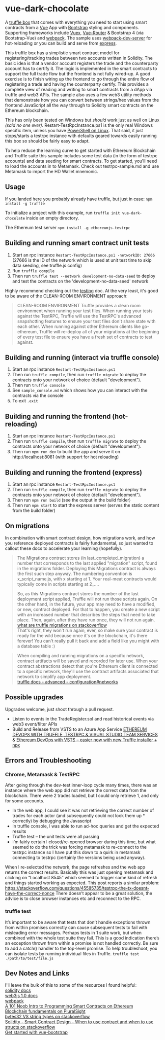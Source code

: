 # vue-dark-chocolate
A [truffle box](http://truffleframework.com/boxes/) that comes with everything you need to start using smart contracts from a [Vue](https://vuejs.org/) App with [Bootstrap](http://getbootstrap.com/) styling and components. Supporting frameworks include [Vuex](https://vuex.vuejs.org/en/intro.html), [Vue-Router](https://router.vuejs.org/en/) & Bootstrap 4 (via Bootstrap-Vue) and [webpack](https://webpack.js.org/). The sample uses [webpack-dev-server](https://webpack.github.io/docs/webpack-dev-server.html) for hot-reloading or you can build and serve from [express](https://expressjs.com/). 

This truffle box has a simplistic smart contract model for registering/tracking trades between two accounts written in Solidity. The basic idea is that a vendor account registers the trade and the counterparty account has to certify it. The logic is implemented in the smart contracts to support the full trade flow but the frontend is not fully wired-up. A good exercise is to finish wiring up the frontend to go through the entire flow of registering a trade and having the counterparty certify. This provides a complete view of reading and writing to smart contracts from a dApp via truffle and web3 APIs. The sample also uses a few web3 utility methods that demonstrate how you can convert between strings/hex values from the frontend JavaScript all the way through to Solidity smart contracts on the Ethereum blockchain.

This has only been tested on Windows but _should_ work just as well on Linux _(said no one ever)_. Restart-TestRpcInstance.ps1 is the only real Windows specific item, unless you have [PowerShell on Linux](https://azure.microsoft.com/en-au/blog/powershell-is-open-sourced-and-is-available-on-linux/). That said, it just stops/starts a testrpc instance with defaults geared towards easily running this box so should be fairly easy to adapt.

To help reduce the learning curve to get started with Ethereum Blockchain and Truffle suite this sample includes some test data (in the form of testrpc accounts) and data seeding for smart contracts. To get started, you'll need to load the accounts in to Metamask. Check out testrpc-sample.md and use Metamask to import the HD Wallet mnemonic.

## Usage
If you landed here you probably already have truffle, but just in case:
`npm install -g truffle`

To initialize a project with this example, run `truffle init vue-dark-chocolate` inside an empty directory.

The Ethereum test server
`npm install -g ethereumjs-testrpc`

## Building and running smart contract unit tests
1. Start an rpc instance `Restart-TestRpcInstance.ps1 -networkID: 27666` (27666 is the ID of the network which is used at unit test time to skip data seeding, see truffle.js config)
1. Run `truffle compile`
1. Then run `truffle test --network development-no-data-seed` to deploy and test the contracts on the 'development-no-data-seed' network

Highly recommend checking out the [testing](http://truffleframework.com/docs/getting_started/testing) doc. At the very least, it's good to be aware of the CLEAN-ROOM ENVIRONMENT approach:
>CLEAN-ROOM ENVIRONMENT
>Truffle provides a clean room environment when running your test files. When running your tests against the TestRPC, Truffle will use the TestRPC's advanced snapshotting features to ensure your test files don't share state with each other. When running against other Ethereum clients like go-ethereum, Truffle will re-deploy all of your migrations at the beginning of every test file to ensure you have a fresh set of contracts to test against.

## Building and running (interact via truffle console)
1. Start an rpc instance `Restart-TestRpcInstance.ps1`
1. Then run `truffle compile`, then run `truffle migrate` to deploy the contracts onto your network of choice (default "development").
1. Then run `truffle console`
1. See `sample_console.md` which shows how you can interact with the contracts via the console
1. To exit `.exit`

## Building and running the frontend (hot-reloading)
1. Start an rpc instance `Restart-TestRpcInstance.ps1`
1. Then run `truffle compile`, then run `truffle migrate` to deploy the contracts onto your network of choice (default "development").
1. Then run `npm run dev` to build the app and serve it on http://localhost:8081 (with support for hot reloading)

## Building and running the frontend (express)
1. Start an rpc instance `Restart-TestRpcInstance.ps1`
1. Then run `truffle compile`, then run `truffle migrate` to deploy the contracts onto your network of choice (default "development").
1. Then run `npm run build` (see the output in the build folder)
1. Then run `npm start` to start the express server (serves the static content from the build folder)

## On migrations
In combination with smart contract design, how migrations work, and how you reference deployed contracts is fairly fundamental, so just wanted to callout these docs to accelerate your learning (hopefully).

>The Migrations contract stores (in last_completed_migration) a number that corresponds to the last applied "migration" script, found in the migrations folder. Deploying this Migrations contract is always the first such step anyway. The numbering convention is x_script_name.js, with x starting at 1. Your real-meat contracts would typically come in scripts starting at 2_....
>
>So, as this Migrations contract stores the number of the last deployment script applied, Truffle will not run those scripts again. On the other hand, in the future, your app may need to have a modified, or new, contract deployed. For that to happen, you create a new script with an increased number that describes the steps that need to take place. Then, again, after they have run once, they will not run again.<br>
[what are truffle migrations on stackoverflow](https://ethereum.stackexchange.com/questions/8299/what-are-truffle-migrations)<br>
That's right, they won't run again, ever, so make sure your contract is ready for the wild because once it's on the blockchain, it's there forever! You can't really pull it back and add a field like you might with a database table :)<br>

> When compiling and running migrations on a specific network, contract artifacts will be saved and recorded for later use. 
> When your contract abstractions detect that you're Ethereum client is connected to a specific network, they'll use the contract artifacts associated that network to simplify app deployment. <br>
[truffle docs - advanced - configuration#networks](http://truffleframework.com/docs/advanced/configuration#networks)<br>

## Possible upgrades
Upgrades welcome, just shoot through a pull request.

* Listen to events in the TradeRegister.sol and read historical events via web3 event/filter APIs
* Build and Release from VSTS to an Azure App Service [ETHEREUM DEVOPS WITH TRUFFLE, TESTRPC & VISUAL STUDIO TEAM SERVICES](http://truffleframework.com/tutorials/ethereum-devops-truffle-testrpc-vsts) & [Ethereum DevOps with VSTS – easier now with new Truffle installer + npx](https://davidburela.wordpress.com/2017/09/06/ethereum-devops-with-vsts-easier-now-with-new-truffle-installer-npx/)

## Errors and Troubleshooting

### Chrome, Metamask & TestRPC
After going through the dev-test inner-loop cycle many times, there was an instance where the web app did not retrieve the correct data from the blockchain. There were 2 trades loaded, but I could only retrieve 1, and only for some accounts.

* In the web app, I could see it was not retrieving the correct number of trades for each actor (and subsequently could not look them up * correctly) by debugging the Javascript
* In truffle console, I was able to run ad-hoc queries and get the expected results
* Truffle test – the unit tests were all passing
* I’m fairly certain I closed/re-opened browser during this time, but what seemed to do the trick was forcing metamask to re-connect to the testrpc instance so I have put this down to a quirk in metamask connecting to testrpc (certainly the versions being used anyway).

When I re-selected the network, the page refreshes and the web app returns the correct results. Basically this was just opening metamask and clicking on “Localhost 8545” which seemed to trigger some kind of refresh and things started working as expected. This post reports a similar problem: https://stackoverflow.com/questions/45585735/testrpc-the-tx-doesnt-have-the-correct-nonce
There doesn’t appear to be a great solution, the advice is to close browser instances etc and reconnect to the RPC.

### truffle test
It’s important to be aware that tests that don’t handle exceptions thrown from within promises correctly can cause subsequent tests to fail with misleading error messages. Perhaps tests in 1 suite work, but when combined with the whole test suite they fail. This is a good indication there’s an exception thrown from within a promise is not handled correctly. Be sure to add a catch() handler to the top-level promise. To help troubleshoot, you can isolate tests by running individual files in Truffle. 
`truffle test ./path/to/test/file.js`

## Dev Notes and Links

I'll leave the bulk of this to some of the resources I found helpful:<br/>
[solidity docs](http://solidity.readthedocs.io)<br/>
[web3js 1.0 docs](https://web3js.readthedocs.io/en/1.0/)<br/>
[webpack](https://webpack.js.org/)</br>
[A 101 Noob Intro to Programming Smart Contracts on Ethereum](https://medium.com/@ConsenSys/a-101-noob-intro-to-programming-smart-contracts-on-ethereum-695d15c1dab4)</br>
[Blockchain fundamentals on PluralSight](https://www.pluralsight.com/courses/blockchain-fundamentals)</br>
[bytes32 VS string types on stackoverflow](https://ethereum.stackexchange.com/questions/11556/use-string-type-or-bytes32)</br>
[Solidity - Smart Contract Design - When to use contract and when to use structs on stackoverflow](https://ethereum.stackexchange.com/questions/8615/child-contract-vs-struct)</br>
[Get started with vue-bootstrap](https://medium.com/@BMatt92656920/getting-started-with-vue-webpack-bootstrap-fb69b24e6f3d)</br>
